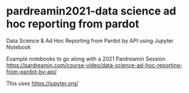 # pardreamin2021-data science ad hoc reporting from pardot
 Data Science & Ad Hoc Reporting from Pardot by API using Jupyter Notebook

Example notebooks to go along with a 2021 Pardreamin Session  https://pardreamin.com/course-video/data-science-ad-hoc-reporting-from-pardot-by-api/ 

This uses https://jupyter.org/ 